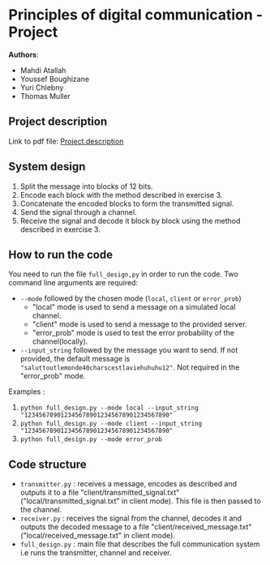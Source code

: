 # Principles of digital communication - Project 
**Authors**: 
- Mahdi Atallah 
- Youssef Boughizane 
- Yuri Chlebny 
- Thomas Muller
## Project description
Link to pdf file: [Project description](project-desc.pdf)

## System design 
1. Split the message into blocks of 12 bits. 
2. Encode each block with the method described in exercise 3. 
3. Concatenate the encoded blocks to form the transmitted signal. 
4. Send the signal through a channel.
5. Receive the signal and decode it block by block using the method described in exercise 3.


## How to run the code 
You need to run the file `full_design,py` in order to run the code. 
Two command line arguments are required: 
- `--mode` followed by the chosen mode (`local`, `client` or `error_prob`) 
    - "local" mode is used to send a message on a simulated local channel. 
    - "client" mode is used to send a message to the provided server. 
    - "error_prob" mode is used to test the error probability of the channel(locally). 
- `--input_string` followed by the message you want to send. If not provided, the default message is `"saluttoutlemonde40charscestlaviehuhuhu12"`. Not required in the "error_prob" mode. 

Examples : 
1. `python full_design.py --mode local --input_string "1234567890123456789012345678901234567890"`
2. `python full_design.py --mode client --input_string "1234567890123456789012345678901234567890"`
3. `python full_design.py --mode error_prob`

## Code structure 
* `transmitter.py` : receives a message, encodes as described and outputs it to a file "client/transmitted_signal.txt" ("local/transmitted_signal.txt" in client mode). This file is then passed to the channel. 
* `receiver.py` : receives the signal from the channel, decodes it and outputs the decoded message to a file "client/received_message.txt" ("local/received_message.txt" in client mode).
* `full_design.py` : main file that describes the full communication system i.e runs the transmitter, channel and receiver.



